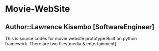# Movie-WebSite
Author::Lawrence Kisembo [SoftwareEngineer]
----------------------------------------------------------------------------
This is source codes for movie website prototype.Built on python framework.
There are two files[media & entertainment]
